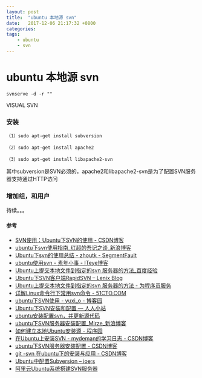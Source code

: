 ```yaml
---
layout: post
title:  "ubuntu 本地源 svn"
date:   2017-12-06 21:17:32 +0800
categories:  
tags: 
    - ubuntu 
    - svn   
---
```


# ubuntu 本地源 svn #


```
svnserve -d -r ""
```
VISUAL SVN

### 安装 ###

	（1）sudo apt-get install subversion
	
	（2）sudo apt-get install apache2
	
	（3）sudo apt-get install libapache2-svn

其中subversion是SVN必须的，apache2和libapache2-svn是为了配置SVN服务器支持通过HTTP访问

### 增加组，和用户 ###

待续。。。


#### 参考 ####

* [SVN使用：Ubuntu下SVN的使用 - CSDN博客](http://blog.csdn.net/netwalk/article/details/14043657)
* [ubuntu下svn使用指南_红超的吾记之谈_新浪博客](http://blog.sina.com.cn/s/blog_4c451e0e0100dhbl.html)
* [Ubuntu下svn的使用总结 - zhoutk - SegmentFault](https://segmentfault.com/a/1190000000596975)
* [ubuntu使用svn - 素年小事 - ITeye博客](http://lee2013.iteye.com/blog/1058047)
* [Ubuntu上提交本地文件到指定的svn 服务器的方法_百度经验](https://jingyan.baidu.com/article/0320e2c1ea2b691b86507b42.html)
* [Ubuntu下SVN客户端RapidSVN – Lenix Blog](http://blog.p2hp.com/archives/4106) 
* [Ubuntu上提交本地文件到指定的svn 服务器的方法 - 为程序员服务](http://ju.outofmemory.cn/entry/242795)
* [详解Linux命令行下常用svn命令 - 51CTO.COM](http://os.51cto.com/art/200908/143157_all.htm)
* [ubuntu下SVN使用 - yuxi_o - 博客园](http://www.cnblogs.com/embedded-linux/p/5411427.html)
* [Ubuntu下SVN安装和配置 — 人人小站](http://zhan.renren.com/itbegin?gid=3602888498033631485&checked=true)
* [ubuntu安装配置svn，并更新源代码](http://zhengdl126.iteye.com/blog/431910)
* [ubuntu下SVN服务器安装配置_Mirze_新浪博客](http://blog.sina.com.cn/s/blog_3eba8f1c0100dqk1.html)
* [如何建立本地Ubuntu安装源 - 程序园](http://www.voidcn.com/article/p-aolvwahr-vz.html)
* [在Ubuntu上安装SVN - mydeman的学习日志 - CSDN博客](http://blog.csdn.net/mydeman/article/details/3593496)
* [ubuntu下SVN服务器安装配置 - CSDN博客](http://blog.csdn.net/jeffreyst_zb/article/details/8844823)
* [git -svn 在ubuntu下的安装与应用 - CSDN博客](http://blog.csdn.net/yangzhongxuan/article/details/7056833)
* [Ubuntu中配置Subversion – ioe;s](https://blog.i-so.org/subversion-on-ubuntu.html)
* [阿里云Ubuntu系统搭建SVN服务器](http://blog.devzeng.com/blog/aliyun-ubuntu-svn-server.html)